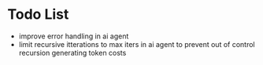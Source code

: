 # Todo List

- improve error handling in ai agent
- limit recursive itterations to max iters in ai agent to prevent out of control recursion generating token costs